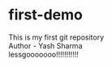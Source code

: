 # first-demo
This is my first git repository 
<br>
Author - Yash Sharma
<br>
lessgooooooo!!!!!!!!!!!
